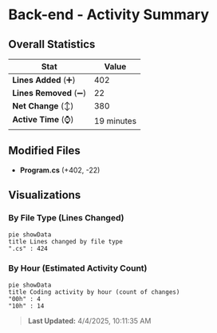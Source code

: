 # Back-end - Activity Summary 

## Overall Statistics

| Stat                   | Value                                                             |
| ---------------------- | ----------------------------------------------------------------- |
| **Lines Added** (➕)   | 402                                          |
| **Lines Removed** (➖) | 22                                        |
| **Net Change** (↕)    | 380                |
| **Active Time** (⌚)   | 19 minutes |


## Modified Files
- **Program.cs** (+402, -22)

## Visualizations

### By File Type (Lines Changed)

```mermaid
pie showData
title Lines changed by file type
".cs" : 424
```

### By Hour (Estimated Activity Count)

```mermaid
pie showData
title Coding activity by hour (count of changes)
"00h" : 4
"10h" : 14
```


> **Last Updated:** 4/4/2025, 10:11:35 AM